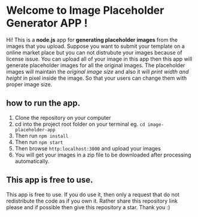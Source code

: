 
# Welcome to Image Placeholder Generator APP !

Hi! This is a **node.js** app for **generating placeholder images** from the images that you upload. Suppose you want to submit your template on a online market place but you can not distrubute your images because of license issue. You can upload all of your image in this app then this app will generate placeholder images for all the original images. The placeholder images will maintain the *original image size* and also it will *print width and height* in pixel inside the image. So that your users can change them with proper image size.

## how to run the app.
1. Clone the repository on your computer
2. cd into the project root folder on your terminal eg. `cd image-placeholder-app`
3. Then run `npm install`
4. Then run `npm start`
5. Then browse `http:localhost:3000` and upload your images
6. You will get your images in a zip file to be downloaded after processing automatically.


## This app is free to use.
This app is free to use. If you do use it, then only a request that do not redistribute the code as if you own it. Rather share this repository link please and if possible then give this repository a star. Thank you :)
